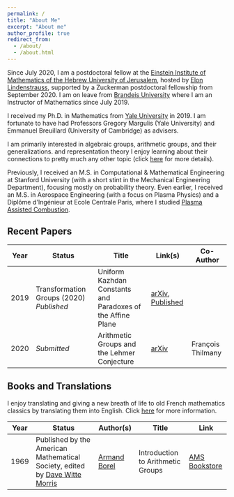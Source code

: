 ```yaml
---
permalink: /
title: "About Me"
excerpt: "About me"
author_profile: true
redirect_from: 
  - /about/
  - /about.html
---
```


Since July 2020, I am a postdoctoral fellow at the [Einstein Institute of Mathematics of the Hebrew University of Jerusalem](https://mathematics.huji.ac.il/), hosted by [Elon Lindenstrauss](http://www.ma.huji.ac.il/~elon/index.html), supported by a Zuckerman postdoctoral fellowship from September 2020. I am on leave from [Brandeis University](http://www.brandeis.edu/mathematics/) where I am an Instructor of Mathematics since July 2019.
<!---
With [Dmitry Kleinbock](http://people.brandeis.edu/~kleinboc/), I co-organize the Dynamics and Number Theory seminar. **It has temporarily been suspended due to the current coronavirus outbreak. Instead, click [here](https://lamlaurentpham.github.io/seminar/2020-online/) for the a list of related online resources (online talks, seminars and so forth).**
--->

I received my Ph.D. in Mathematics from [Yale University](https://math.yale.edu/) in 2019. I am fortunate to have had Professors Gregory Margulis (Yale University) and Emmanuel Breuillard (University of Cambridge) as advisers.

I am primarily interested in algebraic groups, arithmetic groups, and their generalizations. and representation theory I enjoy learning about their connections to pretty much any other topic (click [here](https://lamlaurentpham.github.io/publications/) for more details).

Previously, I received an M.S. in Computational & Mathematical Engineering at Stanford University (with a short stint in the Mechanical Engineering Department), focusing mostly on probability theory. Even earlier, I received an M.S. in Aerospace Engineering (with a focus on Plasma Physics) and a Diplôme d'Ingénieur at Ecole Centrale Paris, where I studied [Plasma Assisted Combustion](https://ieeexplore.ieee.org/document/6012535).

## Recent Papers

| Year | Status | Title | Link(s) | Co-Author |
|---|---|---|---|---|
|2019|Transformation Groups (2020) _Published_|Uniform Kazhdan Constants and Paradoxes of the Affine Plane|[arXiv](https://arxiv.org/abs/1904.02604), [Published](https://rdcu.be/b6dYO)| |
|2020|_Submitted_|Arithmetic Groups and the Lehmer Conjecture|[arXiv](https://arxiv.org/abs/2005.13726)|François Thilmany|

<!---
## Current Teaching
--->

## Books and Translations

I enjoy translating and giving a new breath of life to old French mathematics classics by translating them into English. Click [here](https://lamlaurentpham.github.io/publications/) for more information.

| Year | Status | Author(s) | Title | Link |
|---|---|---|---|---|
|1969|Published by the American Mathematical Society, edited by [Dave Witte Morris](http://people.uleth.ca/~dave.morris/) | [Armand Borel](https://en.wikipedia.org/wiki/Armand_Borel)|Introduction to Arithmetic Groups| [AMS Bookstore](https://bookstore.ams.org/ulect-73)|


<!---
## Upcoming Talks

|Year|Date|Location|Seminar|
|---|---|---|---|



|2019|Apr 8|Yale University|Group actions and dynamics seminar|
|2019|Apr 3|Wesleyan University|Topology et al. seminar|
|2018|Nov 23|University of Cambridge|Discrete analysis seminar|
|2018|Oct 30|Rutgers University|Number theory seminar|
|2018|Oct 26|CUNY Graduate center|New York group theory seminar|

--->

<!---## Upcoming (tentative) travel

|Year|Dates|Conference Title|Location|
|---|---|---|---|




<!---
|2019|Oct 21-25|Illustrating Number Theory and Algebra|ICERM (USA)|
|2019|Nov 10-21|Illustrating Dynamics and Probability|ICERM (USA)|
|2019|Jun 10-21|Random and arithmetic structures in topology|Berkeley (USA)|
|2019|May 27-31|Dynamics of Group Actions, une conférence en l’honneur des 60 ans d'Yves Benoist|Cretaro (Italy)|
|2019|May 19-24|Equidistribution, Invariant Measures and Applications: A tribute to the Legacy of Marina Ratner|Jerusalem (Israel)|
|2019|Mar 25-29|Number Theory and Dynamics Conference|Cambridge (UK)|
|2019|Feb 17-21|Super Strong Approximation in Groups|Jerusalem (Israel)|

--->
